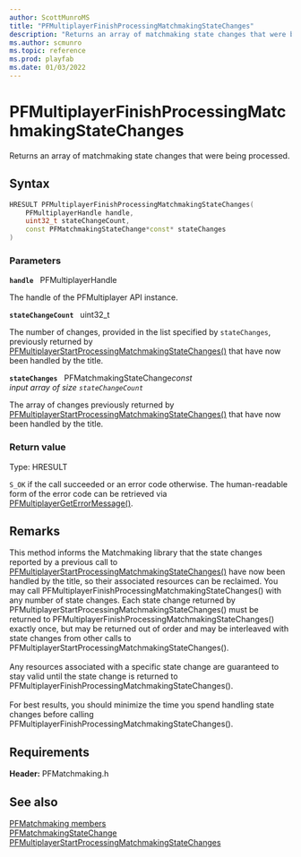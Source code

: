 ```yaml
---
author: ScottMunroMS
title: "PFMultiplayerFinishProcessingMatchmakingStateChanges"
description: "Returns an array of matchmaking state changes that were being processed."
ms.author: scmunro
ms.topic: reference
ms.prod: playfab
ms.date: 01/03/2022
---
```


# PFMultiplayerFinishProcessingMatchmakingStateChanges  

Returns an array of matchmaking state changes that were being processed.  

## Syntax  
  
```cpp
HRESULT PFMultiplayerFinishProcessingMatchmakingStateChanges(  
    PFMultiplayerHandle handle,  
    uint32_t stateChangeCount,  
    const PFMatchmakingStateChange*const* stateChanges  
)  
```  
  
### Parameters  
  
**`handle`** &nbsp; PFMultiplayerHandle  
  
The handle of the PFMultiplayer API instance.  
  
**`stateChangeCount`** &nbsp; uint32_t  
  
The number of changes, provided in the list specified by `stateChanges`, previously returned by [PFMultiplayerStartProcessingMatchmakingStateChanges()](pfmultiplayerstartprocessingmatchmakingstatechanges.md) that have now been handled by the title.  
  
**`stateChanges`** &nbsp; PFMatchmakingStateChange*const*  
*input array of size `stateChangeCount`*  
  
The array of changes previously returned by [PFMultiplayerStartProcessingMatchmakingStateChanges()](pfmultiplayerstartprocessingmatchmakingstatechanges.md) that have now been handled by the title.  
  
  
### Return value
Type: HRESULT
  
```S_OK``` if the call succeeded or an error code otherwise. The human-readable form of the error code can be retrieved via [PFMultiplayerGetErrorMessage()](../../pfmultiplayer/functions/pfmultiplayergeterrormessage.md).
  
## Remarks  
  
This method informs the Matchmaking library that the state changes reported by a previous call to [PFMultiplayerStartProcessingMatchmakingStateChanges()](pfmultiplayerstartprocessingmatchmakingstatechanges.md) have now been handled by the title, so their associated resources can be reclaimed. You may call PFMultiplayerFinishProcessingMatchmakingStateChanges() with any number of state changes. Each state change returned by PFMultiplayerStartProcessingMatchmakingStateChanges() must be returned to PFMultiplayerFinishProcessingMatchmakingStateChanges() exactly once, but may be returned out of order and may be interleaved with state changes from other calls to PFMultiplayerStartProcessingMatchmakingStateChanges(). <br /><br /> Any resources associated with a specific state change are guaranteed to stay valid until the state change is returned to PFMultiplayerFinishProcessingMatchmakingStateChanges().   <br /><br /> For best results, you should minimize the time you spend handling state changes before calling PFMultiplayerFinishProcessingMatchmakingStateChanges().
  
## Requirements  
  
**Header:** PFMatchmaking.h
  
## See also  
[PFMatchmaking members](../pfmatchmaking_members.md)  
[PFMatchmakingStateChange](../structs/pfmatchmakingstatechange.md)  
[PFMultiplayerStartProcessingMatchmakingStateChanges](pfmultiplayerstartprocessingmatchmakingstatechanges.md)
  
  

